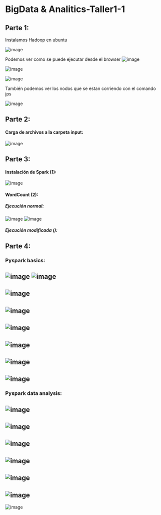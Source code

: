 # BigData & Analitics-Taller1-1

## Parte 1:
Instalamos Hadoop en ubuntu

![image](https://user-images.githubusercontent.com/53981601/133567064-cd29a7d5-7bba-4259-b060-c0ce1c1d10e2.png)

Podemos ver como se puede ejecutar desde el browser
![image](https://user-images.githubusercontent.com/65041178/133100101-c15f0097-9687-4b2b-b431-a6a4f0ebc985.png)

![image](https://user-images.githubusercontent.com/65041178/133100348-c702709e-f092-4a1a-b6b6-8e57628b6134.png)

![image](https://user-images.githubusercontent.com/65041178/133100447-1597637f-5524-4a03-ad94-990c20a9e733.png)

También podemos ver los nodos que se estan corriendo con el comando jps

![image](https://user-images.githubusercontent.com/53981601/133572569-45744157-03f4-4c88-a3c3-09487cfbcdbd.png)



## Parte 2:

#### Carga de archivos a la carpeta input:
![image](https://user-images.githubusercontent.com/65041178/133121517-4aee3314-12ff-413d-b104-50e19e7388a2.png)

## Parte 3:

#### Instalación de Spark (1):
![image](https://user-images.githubusercontent.com/65041178/133153072-c106a634-1af7-4097-94fe-0b92de69d8a0.png)

#### WordCount (2):
##### Ejecución normal: 
![image](https://user-images.githubusercontent.com/65041178/133466180-d46b7f41-f007-4c36-88cb-8cece5058dde.png)
![image](https://user-images.githubusercontent.com/65041178/133153247-92bf8f0b-c37a-4f8f-960f-3d57873c0b5b.png)
##### Ejecución modificada ():

## Parte 4:

### Pyspark basics:
![image](https://user-images.githubusercontent.com/65041178/133351761-4a31e612-4360-402b-8dc4-21d4aa4c87c6.png)
![image](https://user-images.githubusercontent.com/65041178/133463000-753e6408-cc3c-4a1e-9e86-2ef3d6af833e.png)
-
![image](https://user-images.githubusercontent.com/65041178/133463067-3605c5bd-879d-4864-8d3b-288a83256b38.png)
-
![image](https://user-images.githubusercontent.com/65041178/133463133-d7f0a965-a867-4040-8805-a0cff57b5e6f.png)
-
![image](https://user-images.githubusercontent.com/65041178/133463213-8c5f0e3b-93b1-431b-9677-b9e0d977f205.png)
-
![image](https://user-images.githubusercontent.com/65041178/133463266-e7fc059f-bb39-4c43-be80-a295341f60cc.png)
-
![image](https://user-images.githubusercontent.com/65041178/133463311-ba78f740-6e4e-4e73-ab84-014079be399e.png)
-
![image](https://user-images.githubusercontent.com/65041178/133463802-461900d9-2640-400e-b36e-aa167f2ac044.png)
-

### Pyspark data analysis:

![image](https://user-images.githubusercontent.com/65041178/133465351-8cdceaff-c565-4d26-9d89-51d21be13a61.png)
-
![image](https://user-images.githubusercontent.com/65041178/133465401-2243b2b5-50f4-48aa-a3f9-bea75ea66a7a.png)
-
![image](https://user-images.githubusercontent.com/65041178/133465479-4dec174b-8550-4747-b593-5a7e4707609b.png)
-
![image](https://user-images.githubusercontent.com/65041178/133465598-c2064c47-38f5-4b52-aaf5-238d3cc361dc.png)
-
![image](https://user-images.githubusercontent.com/65041178/133465664-f14d5edb-7104-422c-b941-585d77360db6.png)
-
![image](https://user-images.githubusercontent.com/65041178/133465701-abf0b752-f0b6-4e55-9545-5c6daf58b489.png)
-
![image](https://user-images.githubusercontent.com/65041178/133466399-c89e91ac-4c90-48a6-9179-e61c2f79c273.png)
